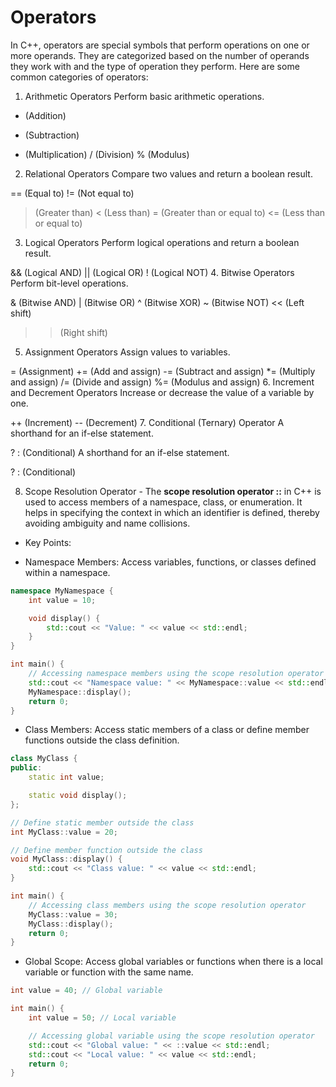 # Operators

In C++, operators are special symbols that perform operations on one or more operands. They are categorized based on the number of operands they work with and the type of operation they perform. Here are some common categories of operators:

1. Arithmetic Operators
Perform basic arithmetic operations.

+ (Addition)
- (Subtraction)
* (Multiplication)
/ (Division)
% (Modulus)
2. Relational Operators
Compare two values and return a boolean result.

== (Equal to)
!= (Not equal to)
> (Greater than)
< (Less than)
>= (Greater than or equal to)
<= (Less than or equal to)
3. Logical Operators
Perform logical operations and return a boolean result.

&& (Logical AND)
|| (Logical OR)
! (Logical NOT)
4. Bitwise Operators
Perform bit-level operations.

& (Bitwise AND)
| (Bitwise OR)
^ (Bitwise XOR)
~ (Bitwise NOT)
<< (Left shift)
>> (Right shift)
5. Assignment Operators
Assign values to variables.

= (Assignment)
+= (Add and assign)
-= (Subtract and assign)
*= (Multiply and assign)
/= (Divide and assign)
%= (Modulus and assign)
6. Increment and Decrement Operators
Increase or decrease the value of a variable by one.

++ (Increment)
-- (Decrement)
7. Conditional (Ternary) Operator
A shorthand for an if-else statement.

? : (Conditional)
A shorthand for an if-else statement.

? : (Conditional)

8. Scope Resolution Operator - The **scope resolution operator ::** in C++ is used to access members of a namespace, class, or enumeration. It helps in specifying the context in which an identifier is defined, thereby avoiding ambiguity and name collisions.

* Key Points:
- Namespace Members: Access variables, functions, or classes defined within a namespace.

```cpp
namespace MyNamespace {
    int value = 10;

    void display() {
        std::cout << "Value: " << value << std::endl;
    }
}

int main() {
    // Accessing namespace members using the scope resolution operator
    std::cout << "Namespace value: " << MyNamespace::value << std::endl;
    MyNamespace::display();
    return 0;
}
```
- Class Members: Access static members of a class or define member functions outside the class definition.

```cpp
class MyClass {
public:
    static int value;

    static void display();
};

// Define static member outside the class
int MyClass::value = 20;

// Define member function outside the class
void MyClass::display() {
    std::cout << "Class value: " << value << std::endl;
}

int main() {
    // Accessing class members using the scope resolution operator
    MyClass::value = 30;
    MyClass::display();
    return 0;
}
```

- Global Scope: Access global variables or functions when there is a local variable or function with the same name.

```cpp
int value = 40; // Global variable

int main() {
    int value = 50; // Local variable

    // Accessing global variable using the scope resolution operator
    std::cout << "Global value: " << ::value << std::endl;
    std::cout << "Local value: " << value << std::endl;
    return 0;
}
```